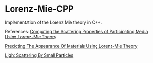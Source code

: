 # Lorenz-Mie-CPP
Implementation of the Lorenz Mie theory in C++.

References:
[Computing the Scattering Properties of Participating Media Using Lorenz-Mie Theory](https://cseweb.ucsd.edu//~henrik/papers/lorenz_mie_theory/computing_scattering_properties_using_lorenz_mie_theory.pdf)

[Predicting The Appearance Of Materials Using Lorenz-Mie Theory](http://people.compute.dtu.dk/jerf/papers/predicting.pdf)

[Light Scattering By Small Particles](https://books.google.com/books?id=777DAgAAQBAJ)
